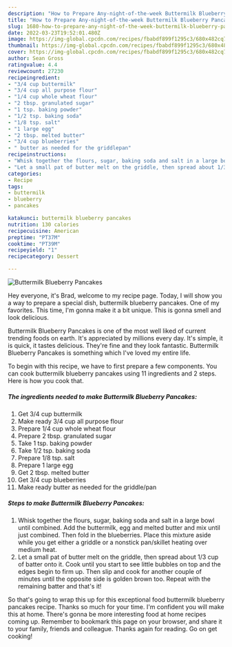 ```yaml
---
description: "How to Prepare Any-night-of-the-week Buttermilk Blueberry Pancakes"
title: "How to Prepare Any-night-of-the-week Buttermilk Blueberry Pancakes"
slug: 1680-how-to-prepare-any-night-of-the-week-buttermilk-blueberry-pancakes
date: 2022-03-23T19:52:01.480Z
image: https://img-global.cpcdn.com/recipes/fbabdf899f1295c3/680x482cq70/buttermilk-blueberry-pancakes-recipe-main-photo.jpg
thumbnail: https://img-global.cpcdn.com/recipes/fbabdf899f1295c3/680x482cq70/buttermilk-blueberry-pancakes-recipe-main-photo.jpg
cover: https://img-global.cpcdn.com/recipes/fbabdf899f1295c3/680x482cq70/buttermilk-blueberry-pancakes-recipe-main-photo.jpg
author: Sean Gross
ratingvalue: 4.4
reviewcount: 27230
recipeingredient:
- "3/4 cup buttermilk"
- "3/4 cup all purpose flour"
- "1/4 cup whole wheat flour"
- "2 tbsp. granulated sugar"
- "1 tsp. baking powder"
- "1/2 tsp. baking soda"
- "1/8 tsp. salt"
- "1 large egg"
- "2 tbsp. melted butter"
- "3/4 cup blueberries"
- " butter as needed for the griddlepan"
recipeinstructions:
- "Whisk together the flours, sugar, baking soda and salt in a large bowl until combined. Add the buttermilk, egg and melted butter and mix until just combined. Then fold in the blueberries. Place this mixture aside while you get either a griddle or a nonstick pan/skillet heating over medium heat."
- "Let a small pat of butter melt on the griddle, then spread about 1/3 cup of batter onto it. Cook until you start to see little bubbles on top and the edges begin to firm up. Then slip and cook for another couple of minutes until the opposite side is golden brown too. Repeat with the remaining batter and that&#39;s it!"
categories:
- Recipe
tags:
- buttermilk
- blueberry
- pancakes

katakunci: buttermilk blueberry pancakes 
nutrition: 130 calories
recipecuisine: American
preptime: "PT37M"
cooktime: "PT39M"
recipeyield: "1"
recipecategory: Dessert

---
```



![Buttermilk Blueberry Pancakes](https://img-global.cpcdn.com/recipes/fbabdf899f1295c3/680x482cq70/buttermilk-blueberry-pancakes-recipe-main-photo.jpg)

Hey everyone, it's Brad, welcome to my recipe page. Today, I will show you a way to prepare a special dish, buttermilk blueberry pancakes. One of my favorites. This time, I'm gonna make it a bit unique. This is gonna smell and look delicious.



Buttermilk Blueberry Pancakes is one of the most well liked of current trending foods on earth. It's appreciated by millions every day. It's simple, it is quick, it tastes delicious. They're fine and they look fantastic. Buttermilk Blueberry Pancakes is something which I've loved my entire life.


To begin with this recipe, we have to first prepare a few components. You can cook buttermilk blueberry pancakes using 11 ingredients and 2 steps. Here is how you cook that.

<!--inarticleads1-->

##### The ingredients needed to make Buttermilk Blueberry Pancakes:

1. Get 3/4 cup buttermilk
1. Make ready 3/4 cup all purpose flour
1. Prepare 1/4 cup whole wheat flour
1. Prepare 2 tbsp. granulated sugar
1. Take 1 tsp. baking powder
1. Take 1/2 tsp. baking soda
1. Prepare 1/8 tsp. salt
1. Prepare 1 large egg
1. Get 2 tbsp. melted butter
1. Get 3/4 cup blueberries
1. Make ready  butter as needed for the griddle/pan




<!--inarticleads2-->

##### Steps to make Buttermilk Blueberry Pancakes:

1. Whisk together the flours, sugar, baking soda and salt in a large bowl until combined. Add the buttermilk, egg and melted butter and mix until just combined. Then fold in the blueberries. Place this mixture aside while you get either a griddle or a nonstick pan/skillet heating over medium heat.
1. Let a small pat of butter melt on the griddle, then spread about 1/3 cup of batter onto it. Cook until you start to see little bubbles on top and the edges begin to firm up. Then slip and cook for another couple of minutes until the opposite side is golden brown too. Repeat with the remaining batter and that&#39;s it!




So that's going to wrap this up for this exceptional food buttermilk blueberry pancakes recipe. Thanks so much for your time. I'm confident you will make this at home. There's gonna be more interesting food at home recipes coming up. Remember to bookmark this page on your browser, and share it to your family, friends and colleague. Thanks again for reading. Go on get cooking!
